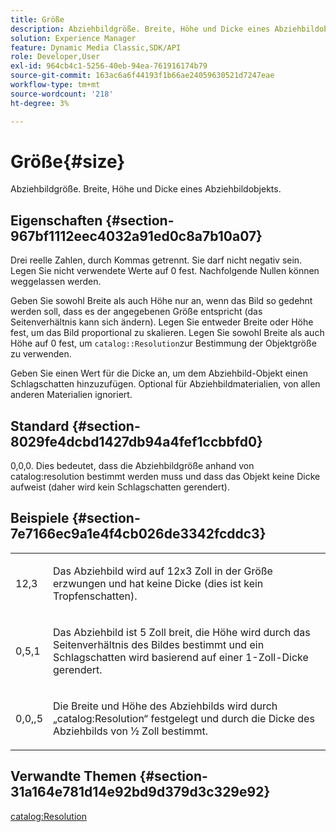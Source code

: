 ```yaml
---
title: Größe
description: Abziehbildgröße. Breite, Höhe und Dicke eines Abziehbildobjekts.
solution: Experience Manager
feature: Dynamic Media Classic,SDK/API
role: Developer,User
exl-id: 964cb4c1-5256-40eb-94ea-761916174b79
source-git-commit: 163ac6a6f44193f1b66ae24059630521d7247eae
workflow-type: tm+mt
source-wordcount: '218'
ht-degree: 3%

---
```


# Größe{#size}

Abziehbildgröße. Breite, Höhe und Dicke eines Abziehbildobjekts.

## Eigenschaften {#section-967bf1112eec4032a91ed0c8a7b10a07}

Drei reelle Zahlen, durch Kommas getrennt. Sie darf nicht negativ sein. Legen Sie nicht verwendete Werte auf 0 fest. Nachfolgende Nullen können weggelassen werden.

Geben Sie sowohl Breite als auch Höhe nur an, wenn das Bild so gedehnt werden soll, dass es der angegebenen Größe entspricht (das Seitenverhältnis kann sich ändern). Legen Sie entweder Breite oder Höhe fest, um das Bild proportional zu skalieren. Legen Sie sowohl Breite als auch Höhe auf 0 fest, um `catalog::Resolution`zur Bestimmung der Objektgröße zu verwenden.

Geben Sie einen Wert für die Dicke an, um dem Abziehbild-Objekt einen Schlagschatten hinzuzufügen. Optional für Abziehbildmaterialien, von allen anderen Materialien ignoriert.

## Standard {#section-8029fe4dcbd1427db94a4fef1ccbbfd0}

0,0,0. Dies bedeutet, dass die Abziehbildgröße anhand von catalog:resolution bestimmt werden muss und dass das Objekt keine Dicke aufweist (daher wird kein Schlagschatten gerendert).

## Beispiele {#section-7e7166ec9a1e4f4cb026de3342fcddc3}

<table id="simpletable_E3503BD975F342C58DDB4C2B56BF0CEE"> 
 <tr class="strow"> 
  <td class="stentry"> <p>12,3 </p></td> 
  <td class="stentry"> <p>Das Abziehbild wird auf 12x3 Zoll in der Größe erzwungen und hat keine Dicke (dies ist kein Tropfenschatten). </p></td> 
 </tr> 
 <tr class="strow"> 
  <td class="stentry"> <p>0,5,1 </p></td> 
  <td class="stentry"> <p>Das Abziehbild ist 5 Zoll breit, die Höhe wird durch das Seitenverhältnis des Bildes bestimmt und ein Schlagschatten wird basierend auf einer 1-Zoll-Dicke gerendert. </p></td> 
 </tr> 
 <tr class="strow"> 
  <td class="stentry"> <p>0,0,,5 </p></td> 
  <td class="stentry"> <p>Die Breite und Höhe des Abziehbilds wird durch „catalog:Resolution“ festgelegt und durch die Dicke des Abziehbilds von ½ Zoll bestimmt. </p></td> 
 </tr> 
</table>

## Verwandte Themen {#section-31a164e781d14e92bd9d379d3c329e92}

[catalog:Resolution](../../../../../ir-api/material-cat/image-rendering-api-ref/c-ir-material-catalog/c-ir-attributes-reference/r-ir-resolution.md#reference-09fe14e6bfbf4db6b7f4369fffecc806)
